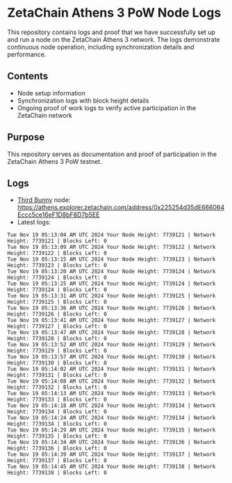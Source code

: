 # ZetaChain Athens 3 PoW Node Logs
This repository contains logs and proof that we have successfully set up and run a node on the ZetaChain Athens 3 network. The logs demonstrate continuous node operation, including synchronization details and performance.

## Contents
- Node setup information
- Synchronization logs with block height details
- Ongoing proof of work logs to verify active participation in the ZetaChain network

## Purpose
This repository serves as documentation and proof of participation in the ZetaChain Athens 3 PoW testnet.

## Logs

- [Third Bunny](https://thirdbunny.xyz/) node: https://athens.explorer.zetachain.com/address/0x225254d35dE666064Eccc5ce16eF1D8bF8D7b5EE
- Latest logs:
```
Tue Nov 19 05:13:04 AM UTC 2024 Your Node Height: 7739121 | Network Height: 7739121 | Blocks Left: 0
Tue Nov 19 05:13:09 AM UTC 2024 Your Node Height: 7739122 | Network Height: 7739122 | Blocks Left: 0
Tue Nov 19 05:13:15 AM UTC 2024 Your Node Height: 7739123 | Network Height: 7739123 | Blocks Left: 0
Tue Nov 19 05:13:20 AM UTC 2024 Your Node Height: 7739124 | Network Height: 7739124 | Blocks Left: 0
Tue Nov 19 05:13:25 AM UTC 2024 Your Node Height: 7739124 | Network Height: 7739124 | Blocks Left: 0
Tue Nov 19 05:13:31 AM UTC 2024 Your Node Height: 7739125 | Network Height: 7739125 | Blocks Left: 0
Tue Nov 19 05:13:36 AM UTC 2024 Your Node Height: 7739126 | Network Height: 7739126 | Blocks Left: 0
Tue Nov 19 05:13:41 AM UTC 2024 Your Node Height: 7739127 | Network Height: 7739127 | Blocks Left: 0
Tue Nov 19 05:13:47 AM UTC 2024 Your Node Height: 7739128 | Network Height: 7739128 | Blocks Left: 0
Tue Nov 19 05:13:52 AM UTC 2024 Your Node Height: 7739129 | Network Height: 7739129 | Blocks Left: 0
Tue Nov 19 05:13:57 AM UTC 2024 Your Node Height: 7739130 | Network Height: 7739130 | Blocks Left: 0
Tue Nov 19 05:14:02 AM UTC 2024 Your Node Height: 7739131 | Network Height: 7739131 | Blocks Left: 0
Tue Nov 19 05:14:08 AM UTC 2024 Your Node Height: 7739132 | Network Height: 7739132 | Blocks Left: 0
Tue Nov 19 05:14:13 AM UTC 2024 Your Node Height: 7739133 | Network Height: 7739133 | Blocks Left: 0
Tue Nov 19 05:14:18 AM UTC 2024 Your Node Height: 7739134 | Network Height: 7739134 | Blocks Left: 0
Tue Nov 19 05:14:24 AM UTC 2024 Your Node Height: 7739134 | Network Height: 7739134 | Blocks Left: 0
Tue Nov 19 05:14:29 AM UTC 2024 Your Node Height: 7739135 | Network Height: 7739135 | Blocks Left: 0
Tue Nov 19 05:14:34 AM UTC 2024 Your Node Height: 7739136 | Network Height: 7739136 | Blocks Left: 0
Tue Nov 19 05:14:39 AM UTC 2024 Your Node Height: 7739137 | Network Height: 7739137 | Blocks Left: 0
Tue Nov 19 05:14:45 AM UTC 2024 Your Node Height: 7739138 | Network Height: 7739138 | Blocks Left: 0
```
